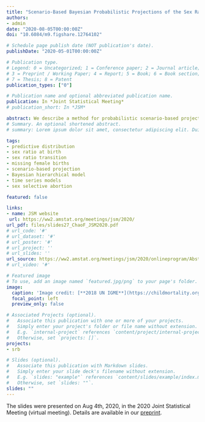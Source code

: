```yaml
---
title: "Scenario-Based Bayesian Probabilistic Projections of the Sex Ratio at Birth and Missing Female Births"
authors:
- admin
date: "2020-08-05T00:00:00Z"
doi: "10.6084/m9.figshare.12764102"

# Schedule page publish date (NOT publication's date).
publishDate: "2020-05-01T00:00:00Z"

# Publication type.
# Legend: 0 = Uncategorized; 1 = Conference paper; 2 = Journal article;
# 3 = Preprint / Working Paper; 4 = Report; 5 = Book; 6 = Book section;
# 7 = Thesis; 8 = Patent
publication_types: ["0"]

# Publication name and optional abbreviated publication name.
publication: In *Joint Statistical Meeting*
# publication_short: In *JSM*

abstract: We describe a method for probabilistic scenario-based projection of the sex ratio at birth (SRB; ratio of male to female live births) for all countries, with a focus on SRB imbalance due to sex-selective abortion till 2100. The SRB projections are based on a comprehensive national SRB database. We develop Bayesian hierarchical methods to model SRB national reference levels, fluctuation around reference level, probability of SRB imbalance and its process. We project SRB under 3 scenarios: (S1) given current level, SRB in all countries converge back to their national baseline values and assuming no SRB inflation in the future; (S2) all countries at risk of SRB inflation will experience similar existing transitions in other countries. The probability of having inflation is based on the information from countries with strong evidence of SRB inflation at lower fertility; (S3) all countries at risk of SRB inflation will experience similar transition with 100% inflation probability. The cumulative number of missing female births is projected to be around 8 (95% uncertainty interval [2; 20]) million for S1, 17 [8; 39] million for S2, 24 [15; 47] million for S3.
# Summary. An optional shortened abstract.
# summary: Lorem ipsum dolor sit amet, consectetur adipiscing elit. Duis posuere tellus ac convallis placerat. Proin tincidunt magna sed ex sollicitudin condimentum.

tags:
- predictive distribution
- sex ratio at birth
- sex ratio transition
- missing female births
- scenario-based projection
- Bayesian hierarchical model
- time series models
- sex selective abortion

featured: false

links:
- name: JSM website
 url: https://ww2.amstat.org/meetings/jsm/2020/
url_pdf: files/slides27_ChaoF_JSM2020.pdf
# url_code: '#'
# url_dataset: '#'
# url_poster: '#'
# url_project: ''
# url_slides: ''
url_source: https://ww2.amstat.org/meetings/jsm/2020/onlineprogram/AbstractDetails.cfm?abstractid=309624
# url_video: '#'

# Featured image
# To use, add an image named `featured.jpg/png` to your page's folder. 
image:
  caption: 'Image credit: [**2018 UN IGME**](https://childmortality.org/)'
  focal_point: left
  preview_only: false

# Associated Projects (optional).
#   Associate this publication with one or more of your projects.
#   Simply enter your project's folder or file name without extension.
#   E.g. `internal-project` references `content/project/internal-project/index.md`.
#   Otherwise, set `projects: []`.
projects:
- srb

# Slides (optional).
#   Associate this publication with Markdown slides.
#   Simply enter your slide deck's filename without extension.
#   E.g. `slides: "example"` references `content/slides/example/index.md`.
#   Otherwise, set `slides: ""`.
slides: ""
---
```


The slides were presented on Aug 4th, 2020, in the 2020 Joint Statistical Meeting (virtual meeting). Details are available in our [preprint](https://arxiv.org/abs/2006.07101).
